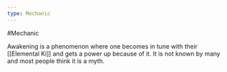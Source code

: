 ```yaml
---
type: Mechanic
---
```


#Mechanic 

Awakening is a phenomenon where one becomes in tune with their [[Elemental Ki]] and gets a power up because of it. It is not known by many and most people think it is a myth. 